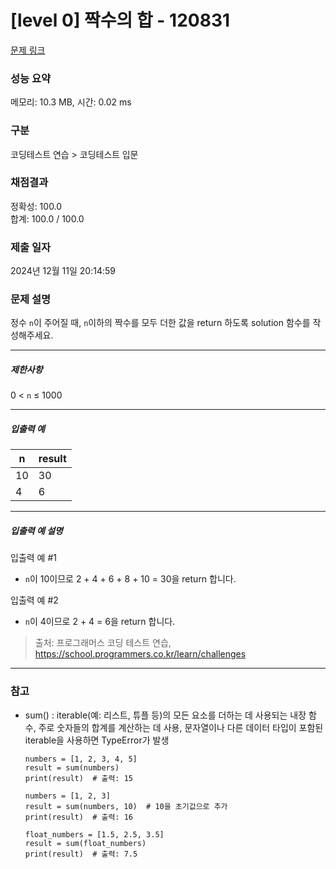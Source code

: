 # [level 0] 짝수의 합 - 120831 

[문제 링크](https://school.programmers.co.kr/learn/courses/30/lessons/120831) 

### 성능 요약

메모리: 10.3 MB, 시간: 0.02 ms

### 구분

코딩테스트 연습 > 코딩테스트 입문

### 채점결과

정확성: 100.0<br/>합계: 100.0 / 100.0

### 제출 일자

2024년 12월 11일 20:14:59

### 문제 설명

<p>정수 <code>n</code>이 주어질 때, <code>n</code>이하의 짝수를 모두 더한 값을 return 하도록 solution 함수를 작성해주세요.</p>

<hr>

<h5>제한사항</h5>

<p>0 &lt; <code>n</code> ≤ 1000</p>

<hr>

<h5>입출력 예</h5>
<table class="table">
        <thead><tr>
<th>n</th>
<th>result</th>
</tr>
</thead>
        <tbody><tr>
<td>10</td>
<td>30</td>
</tr>
<tr>
<td>4</td>
<td>6</td>
</tr>
</tbody>
      </table>
<hr>

<h5>입출력 예 설명</h5>

<p>입출력 예 #1</p>

<ul>
<li><code>n</code>이 10이므로 2 + 4 + 6 + 8 + 10 = 30을 return 합니다.</li>
</ul>

<p>입출력 예 #2</p>

<ul>
<li><code>n</code>이 4이므로 2 + 4 = 6을 return 합니다.</li>
</ul>


> 출처: 프로그래머스 코딩 테스트 연습, https://school.programmers.co.kr/learn/challenges

---
### 참고
- sum() : iterable(예: 리스트, 튜플 등)의 모든 요소를 더하는 데 사용되는 내장 함수, 주로 숫자들의 합계를 계산하는 데 사용, 문자열이나 다른 데이터 타입이 포함된 iterable을 사용하면 TypeError가 발생
  ```
  numbers = [1, 2, 3, 4, 5]
  result = sum(numbers)
  print(result)  # 출력: 15

  numbers = [1, 2, 3]
  result = sum(numbers, 10)  # 10을 초기값으로 추가
  print(result)  # 출력: 16
  
  float_numbers = [1.5, 2.5, 3.5]
  result = sum(float_numbers)
  print(result)  # 출력: 7.5

  ```

